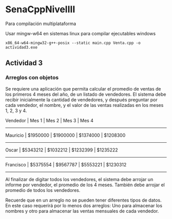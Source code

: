 # SenaCppNivelIII


Para compilación multiplataforma

Usar mingw-w64 en sistemas linux para compilar ejecutables windows

    x86_64-w64-mingw32-g++-posix --static main.cpp Venta.cpp -o actividad3.exe



## Actividad 3
### Arreglos con objetos

Se requiere una aplicación que permita calcular el promedio de ventas de los primeros 4
meses del año, de un listado de vendedores. El sistema debe recibir inicialmente la
cantidad de vendedores, y después preguntar por cada vendedor, el nombre, y el valor de
las ventas realizadas en los meses 1, 2, 3 y 4.

Vendedor  |  Mes 1     |  Mes 2     |   Mes 3     |  Mes 4
______________________________________________________________
Mauricio  |  $1950000  |  $1900000  |   $1374000  |  $1208300
______________________________________________________________
Oscar     |  $5343212  |  $1032212  |   $1232399  |  $1235222
______________________________________________________________
Francisco |  $5375554  |  $9567787  |   $5553221  |  $1230312
______________________________________________________________


Al finalizar de digitar todos los vendedores, el sistema debe arrojar un informe por
vendedor, el promedio de los 4 meses. También debe arrojar el promedio de todos los
vendedores.


Recuerde que en un arreglo no se pueden tener diferentes tipos de datos. En este caso
requerirá por lo menos dos arreglos:
    Uno para almacenar los nombres
    y otro para almacenar las ventas mensuales de cada vendedor.
